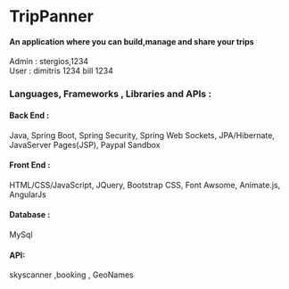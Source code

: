 <h1>TripPanner</h1>

<h4>An application where you can build,manage and share your trips</h4>

<p> Admin  : stergios,1234 </br>
User  : dimitris 1234 bill 1234
</p>


<h3>Languages, Frameworks , Libraries and APIs :</h3>

<h4>Back End : </h4>
<p>Java,
Spring Boot,
Spring Security,
Spring Web Sockets,
JPA/Hibernate,
JavaServer Pages(JSP),
Paypal Sandbox
</p>
  
  
<h4>Front End : </h4>
<p>HTML/CSS/JavaScript,
JQuery,
Bootstrap CSS,
Font Awsome,
Animate.js,
AngularJs
</p>
<h4>Database :</h4>
<p>
MySql
</p>

<h4>API:</h4>
<p>
  skyscanner ,booking , GeoNames
</p>    
